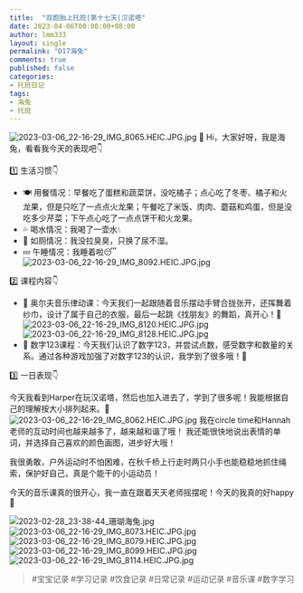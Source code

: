 ```yaml
---
title:  "双胞胎上托班|第十七天|汉诺塔"
date: 2023-04-06T00:00:00+08:00
author: lmm333
layout: single
permalink: "D17海兔"
comments: true
published: false
categories:
- 托班日记
tags:
- 海兔
- 托班
---
```

![2023-03-06_22-16-29_IMG_8065.HEIC.JPG.jpg](../images/D17海兔/2023-03-06_22-16-29_IMG_8065.HEIC.JPG.jpg)
👋 Hi，大家好呀，我是海兔，看看我今天的表现吧👇

1️⃣ 生活习惯👇
- 🍽️ 用餐情况：早餐吃了蛋糕和蔬菜饼，没吃橘子；点心吃了冬枣、橘子和火龙果，但是只吃了一点点火龙果；午餐吃了米饭、肉肉、蘑菇和鸡蛋，但是没吃多少芹菜；下午点心吃了一点点饼干和火龙果。
- 💦 喝水情况：我喝了一壶水💧
- 🚾 如厕情况：我没拉臭臭，只换了尿不湿。
- 💤 午睡情况：我睡着啦😴
![2023-03-06_22-16-29_IMG_8092.HEIC.JPG.jpg](../images/D17海兔/2023-03-06_22-16-29_IMG_8092.HEIC.JPG.jpg)

2️⃣ 课程内容👇
- 🎵 奥尔夫音乐律动课：今天我们一起跟随着音乐摆动手臂合拢张开，还挥舞着纱巾，设计了属于自己的衣服，最后一起跳《找朋友》的舞蹈，真开心！🥳
![2023-03-06_22-16-29_IMG_8120.HEIC.JPG.jpg](../images/D17海兔/2023-03-06_22-16-29_IMG_8120.HEIC.JPG.jpg)
![2023-03-06_22-16-29_IMG_8128.HEIC.JPG.jpg](../images/D17海兔/2023-03-06_22-16-29_IMG_8128.HEIC.JPG.jpg)
- 🔢 数字123课程：今天我们认识了数字123，并尝试点数，感受数字和数量的关系。通过各种游戏加强了对数字123的认识，我学到了很多哦！🎉

3️⃣ 一日表现👇

今天我看到Harper在玩汉诺塔，然后也加入进去了，学到了很多呢！我能根据自己的理解按大小排列起来。🤔 
![2023-03-06_22-16-29_IMG_8062.HEIC.JPG.jpg](../images/D17海兔/2023-03-06_22-16-29_IMG_8062.HEIC.JPG.jpg)
我在circle time和Hannah老师的互动时间也越来越多了，越来越和谐了哦！ 我还能很快地说出表情的单词，并选择自己喜欢的颜色画图，进步好大哦！

我很勇敢，户外运动时不怕困难，在秋千桥上行走时两只小手也能稳稳地抓住绳索，保护好自己，真是个能干的小运动员！

今天的音乐课真的很开心，我一直在跟着天天老师摇摆呢！今天的我真的好happy🥰

![2023-02-28_23-38-44_珊瑚海兔.jpg](../images/D17海兔/2023-02-28_23-38-44_珊瑚海兔.jpg)
![2023-03-06_22-16-29_IMG_8073.HEIC.JPG.jpg](../images/D17海兔/2023-03-06_22-16-29_IMG_8073.HEIC.JPG.jpg)
![2023-03-06_22-16-29_IMG_8079.HEIC.JPG.jpg](../images/D17海兔/2023-03-06_22-16-29_IMG_8079.HEIC.JPG.jpg)
![2023-03-06_22-16-29_IMG_8099.HEIC.JPG.jpg](../images/D17海兔/2023-03-06_22-16-29_IMG_8099.HEIC.JPG.jpg)
![2023-03-06_22-16-29_IMG_8114.HEIC.JPG.jpg](../images/D17海兔/2023-03-06_22-16-29_IMG_8114.HEIC.JPG.jpg)

> #宝宝记录 #学习记录 #饮食记录 #日常记录 #运动记录 #音乐课 #数字学习
